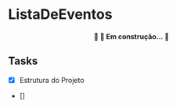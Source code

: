 # ListaDeEventos

<h4 align="center"> 
	🚧 🚀 Em construção...  🚧
</h4>

## Tasks

- [x] Estrutura do Projeto
- []
